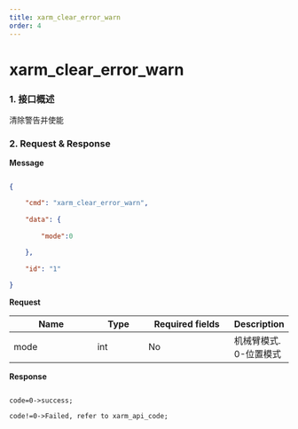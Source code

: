 ```yaml
---
title: xarm_clear_error_warn
order: 4
---
```

# xarm\_clear\_error\_warn



### 1. 接口概述



清除警告并使能



### 2. Request & Response


**Message**

```json

{

    "cmd": "xarm_clear_error_warn",
    
    "data": {
    
        "mode":0
    
    },
    
    "id": "1"

}

```


**Request**

<table data-full-width="true"><thead><tr><th width="142">Name</th><th width="79">Type</th><th width="144">Required fields</th><th>Description</th></tr></thead><tbody><tr><td>mode</td><td>int</td><td>No</td><td>机械臂模式. 0-位置模式</td></tr></tbody></table>



**Response**

```

code=0->success;

code!=0->Failed, refer to xarm_api_code;

```

